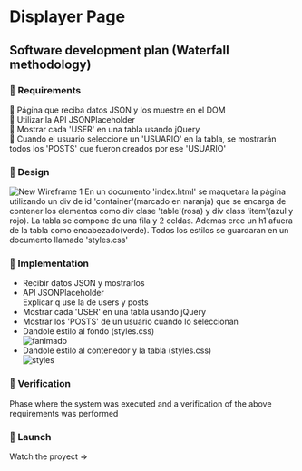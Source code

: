 # Displayer Page
## Software development plan (Waterfall methodology)
### 🚩 Requirements <br>
📌 Página que reciba datos JSON y los muestre en el DOM<br>
📌 Utilizar la API JSONPlaceholder <br>
📌 Mostrar cada 'USER' en una tabla usando jQuery<br>
📌 Cuando el usuario seleccione un 'USUARIO' en la tabla, se mostrarán todos los 'POSTS' que fueron creados por ese 'USUARIO'<br>
### 🚩 Design <br>
![New Wireframe 1](https://user-images.githubusercontent.com/85640313/141409968-b9850335-910e-4e8b-8c3b-a061fca642ac.png)
En un documento 'index.html' se maquetara la página utilizando un div de id 'container'(marcado en naranja) que se encarga de contener los elementos como div clase 'table'(rosa) y div class 'item'(azul y rojo). La tabla se compone de una fila y 2 celdas. Ademas cree un h1 afuera de la tabla como encabezado(verde). Todos los estilos se guardaran en un documento llamado 'styles.css'
### 🚩 Implementation <br>
- Recibir datos JSON y mostrarlos <br>
- API JSONPlaceholder<br>
Explicar q use la de users y posts <br>
- Mostrar cada 'USER' en una tabla usando jQuery <br>
- Mostrar los 'POSTS' de un usuario cuando lo seleccionan <br>
- Dandole estilo al fondo (styles.css) <br>
![fanimado](https://user-images.githubusercontent.com/85640313/141411565-2476779e-5a8b-4800-b953-67096fd3f404.png)
- Dandole estilo al contenedor y la tabla (styles.css)<br>
![styles](https://user-images.githubusercontent.com/85640313/141411793-dcf1be7a-5465-49c9-ab0b-d5417eb0ea3b.png)

### 🚩 Verification <br>
Phase where the system was executed and a verification of the above requirements was performed <br> 
### 🚩 Launch <br>
Watch the proyect =>
